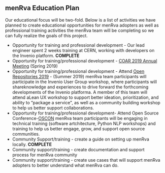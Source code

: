 ## menRva Education Plan

Our educational focus will be two-fold. Below is a list of activities we have planned to create educational opportunities for menRva adopters as well as professional training activities the menRva team will be completing so we can fully realize the goals of this project. 

* Opportunity for training and professional development - Our lead engineer spent 2 weeks training at CERN, working with developers on the Invenio platform. **COMPLETE**
* Opportunity for training/professional development - [COAR 2019 Annual Meeting](https://www.coar-repositories.org/community/events/coar-annual-meeting-2019/) (Spring 2019)
* Opportunity for training/professional development -  Attend [Open Repositories 2019](https://or2019.blogs.uni-hamburg.de/) - (Summer 2019) menRva team participants will participate in the Invenio User Group workshop, where participants will shareknowledge and experiences to drive forward the forthcoming developments of the Invenio platforma. A member of this team will attend aLean UX workshop to support better ideation, prioritization, and ability to “package a service", as well as a community building workshop to help us better support collaborations.
* Opportunity for training/professional development- Attend Open Source Conference-[OSCON](https://conferences.oreilly.com/oscon/oscon-or) menRva team participants will be engaging in technical training (software artchitecture, Python NLP workshops) and training to help us better engage, grow, and support open source communities. 
* Community Support/training - create a guide on setting up menRva locally. **COMPLETE** 
* Community support/training - create documentation and support process for menRva community
* Community support/training - create use cases that will support menRva adopters to better understand what menRva can do. 

